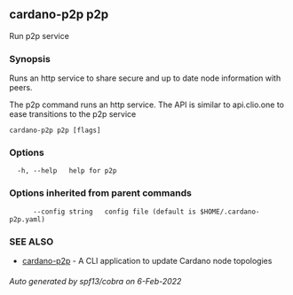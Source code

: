 ## cardano-p2p p2p

Run p2p service

### Synopsis

Runs an http service to share secure and up to date node information with peers.

The p2p command runs an http service. The API is similar to api.clio.one to ease transitions
to the p2p service

```
cardano-p2p p2p [flags]
```

### Options

```
  -h, --help   help for p2p
```

### Options inherited from parent commands

```
      --config string   config file (default is $HOME/.cardano-p2p.yaml)
```

### SEE ALSO

* [cardano-p2p](cardano-p2p.md)	 - A CLI application to update Cardano node topologies

###### Auto generated by spf13/cobra on 6-Feb-2022
